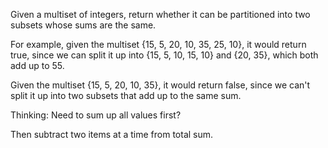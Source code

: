 Given a multiset of integers, return whether it can be partitioned into two subsets whose sums are the same.

For example, given the multiset {15, 5, 20, 10, 35, 25, 10}, it would return true, since we can split it up into {15, 5, 10, 15, 10} and {20, 35}, which both add up to 55.

Given the multiset {15, 5, 20, 10, 35}, it would return false, since we can't split it up into two subsets that add up to the same sum.

Thinking:
Need to sum up all values first?

Then subtract two items at a time from total sum.



